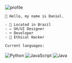 ![profile](https://i.imgur.com/jO6NmI9.jpg)<br>

```
🎈 Hello, my name is Daniel.

- 🏴󠁩󠁮󠁢󠁲󠁿 Located in Brazil
- ✏️ UX/UI Designer
- ⌨️ Developer
- 👾 Ethical Hacker
```

`Current languages:`<br><br>
![Python](https://img.shields.io/badge/python-black?&style=for-the-badge&logo=python&logoColor=python)
![JavaScript](https://img.shields.io/badge/javascript-black?&style=for-the-badge&logo=javascript&logoColor=yellow)
![Java](https://img.shields.io/badge/java-black?&style=for-the-badge&logo=java&logoColor=java)
